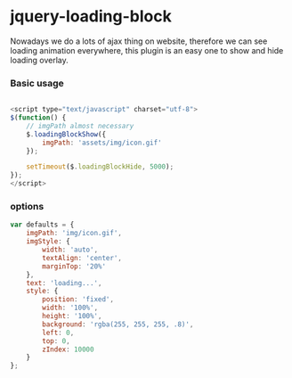# jquery-loading-block

Nowadays we do a lots of ajax thing on website, therefore we can see loading animation everywhere, this plugin is an easy one to show and hide loading overlay.

### Basic usage

```javascript

<script type="text/javascript" charset="utf-8">
$(function() {
    // imgPath almost necessary
    $.loadingBlockShow({
        imgPath: 'assets/img/icon.gif'
    });

    setTimeout($.loadingBlockHide, 5000);
});
</script>
```

### options

```javascript
var defaults = {
    imgPath: 'img/icon.gif',
    imgStyle: {
        width: 'auto',
        textAlign: 'center',
        marginTop: '20%'
    },
    text: 'loading...',
    style: {
        position: 'fixed',
        width: '100%',
        height: '100%',
        background: 'rgba(255, 255, 255, .8)',
        left: 0,
        top: 0,
        zIndex: 10000
    }
};
```
